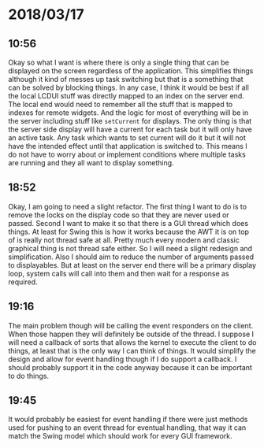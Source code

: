 # 2018/03/17

## 10:56

Okay so what I want is where there is only a single thing that can be
displayed on the screen regardless of the application. This simplifies
things although it kind of messes up task switching but that is a
something that can be solved by blocking things. In any case, I think it
would be best if all the local LCDUI stuff was directly mapped to an index
on the server end. The local end would need to remember all the stuff that
is mapped to indexes for remote widgets. And the logic for most of everything
will be in the server including stuff like `setCurrent` for displays. The
only thing is that the server side display will have a current for each
task but it will only have an active task. Any task which wants to set
current will do it but it will not have the intended effect until that
application is switched to. This means I do not have to worry about or
implement conditions where multiple tasks are running and they all want to
display something.

## 18:52

Okay, I am going to need a slight refactor. The first thing I want to do is
to remove the locks on the display code so that they are never used or
passed. Second I want to make it so that there is a GUI thread which does
things. At least for Swing this is how it works because the AWT it is on top
of is really not thread safe at all. Pretty much every modern and classic
graphical thing is not thread safe either. So I will need a slight redesign
and simplification. Also I should aim to reduce the number of arguments passed
to displayables. But at least on the server end there will be a primary
display loop, system calls will call into them and then wait for a response
as required.

## 19:16

The main problem though will be calling the event responders on the client.
When those happen they will definitely be outside of the thread. I suppose I
will need a callback of sorts that allows the kernel to execute the client
to do things, at least that is the only way I can think of things. It would
simplify the design and allow for event handling though if I do support a
callback. I should probably support it in the code anyway because it can
be important to do things.

## 19:45

It would probably be easiest for event handling if there were just methods
used for pushing to an event thread for eventual handling, that way it can
match the Swing model which should work for every GUI framework.
